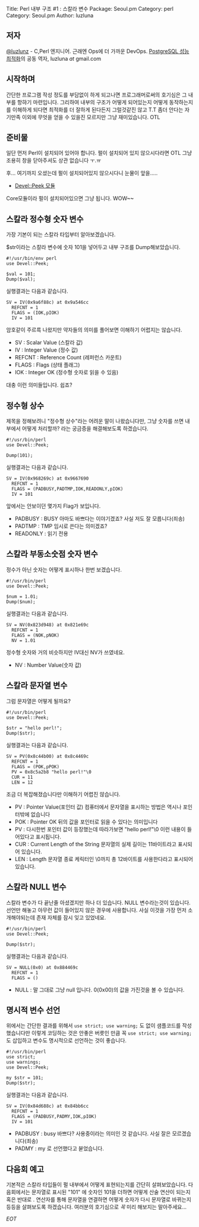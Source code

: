 Title:    Perl 내부 구조 #1 : 스칼라 변수
Package:  Seoul.pm
Category: perl
Category: Seoul.pm
Author:   luzluna

저자
-----

[@luzlunz][twitter-luzluna] - C,Perl 엔지니어. 근래엔 Ops에 더 가까운 DevOps.
[PostgreSQL 성능 최적화][yes24-14061821]의 공동 역자, luzluna _at_ gmail.com


시작하며
---------

간단한 프로그램 작성 정도를 부담없이 하게 되고나면 프로그래머로써의 호기심은 그 내부를 항햐기 마련입니다. 그리하여 내부의 구조가 어떻게 되어있는지 어떻게 동작하는지를 이해하게 되다면 최적화를 더 잘하게 된다든지 그럴것같진 않고 T.T 좀더 안다는 자기만족 이외에 무엇을 얻을 수 있을진 모르지만 그냥 재미있습니다. OTL

준비물
-------

일단 먼저 Perl이 설치되어 있어야 합니다. 펄이 설치되어 있지 않으시다라면 OTL 그냥 조용히 창을 닫아주셔도 상관 없습니다 ㅜ.ㅠ

후... 여기까지 오셨는데 펄이 설치되어있지 않으시다니 눈물이 앞을.....

- [Devel::Peek 모듈][cpan-devel-peek]

Core모듈이라 펄이 설치되어있으면 그냥 됩니다. WOW~~


스칼라 정수형 숫자 변수
-----------------------

가장 기본이 되는 스칼라 타입부터 알아보겠습니다.

$str이라는 스칼라 변수에 숫자 101을 넣어두고 내부 구조를 Dump해보았습니다.

    #!/usr/bin/env perl
    use Devel::Peek;

    $val = 101;
    Dump($val);


실행결과는 다음과 같습니다.

    SV = IV(0x9a6f88c) at 0x9a546cc
      REFCNT = 1
      FLAGS = (IOK,pIOK)
      IV = 101

암호같이 주르륵 나왔지만 약자들의 의미를 풀어보면 이해하기 어렵지는 않습니다.

- SV : Scalar Value (스칼라 값)
- IV : Integer Value (정수 값)
- REFCNT : Reference Count (레퍼런스 카운트)
- FLAGS : Flags (상태 플래그)
- IOK : Integer OK (정수형 숫자로 읽을 수 있음)

대충 이런 의미들입니다. 쉽죠?


정수형 상수
-----------

제목을 정해보려니 "정수형 상수"라는 어려운 말이 나왔습니다만, 그냥 숫자를 쓰면 내부에서 어떻게 처리할까? 라는 궁금증을 해결해보도록 하겠습니다.

    #!/usr/bin/perl 
    use Devel::Peek;

    Dump(101);

실행결과는 다음과 같습니다.

    SV = IV(0x968269c) at 0x9667690
      REFCNT = 1
      FLAGS = (PADBUSY,PADTMP,IOK,READONLY,pIOK)
      IV = 101

앞에서는 안보이던 몇가지 Flag가 보입니다.

- PADBUSY : BUSY  아마도 바쁘다는 이야기겠죠? 사실 저도 잘 모릅니다(죄송)
- PADTMP : TMP 임시로 쓴다는 의미겠죠?
- READONLY : 읽기 전용


스칼라 부동소숫점 숫자 변수
---------------------------

정수가 아닌 숫자는 어떻게 표시하나 한번 보겠습니다.

    #!/usr/bin/perl 
    use Devel::Peek;

    $num = 1.01;
    Dump($num);

실행결과는 다음과 같습니다.

    SV = NV(0x823d948) at 0x821e69c
      REFCNT = 1
      FLAGS = (NOK,pNOK)
      NV = 1.01

정수형 숫자와 거의 비슷하지만 IV대신 NV가 쓰였네요.

- NV : Number Value(숫자 값)


스칼라 문자열 변수
------------------

그럼 문자열은 어떻게 될까요?

    #!/usr/bin/perl 
    use Devel::Peek;

    $str = "hello perl!";
    Dump($str);

실행결과는 다음과 같습니다.

    SV = PV(0x8c44b00) at 0x8c4469c
      REFCNT = 1
      FLAGS = (POK,pPOK)
      PV = 0x8c5a2b8 "hello perl!"\0
      CUR = 11
      LEN = 12

조금 더 복잡해졌습니다만 이해하기 어렵진 않습니다.

- PV : Pointer Value(포인터 값) 컴퓨터에서 문자열을 표시하는 방법은 역시나 포인터밖에 없습니다
- POK : Pointer OK 뒤의 값을 포인터로 읽을 수 있다는 의미입니다
- PV : 다시한번 포인터 값이 등장했는데 따라가보면 "hello perl!"\0 이런 내용이 들어있다고 표시됩니다.
- CUR : Current Length of the String 문자열의 실제 길이는 11바이트라고 표시되어 있습니다.
- LEN : Length 문자열 종료 케릭터인 \0까지 총 12바이트를 사용한다라고 표시되어 있습니다.


스칼라 NULL 변수
----------------

스칼라 변수가 다 끝난줄 아셨겠지만 하나 더 있습니다. NULL 변수라는것이 있습니다. 선언만 해놓고 아무런 값이 들어있지 않은 경우에 사용합니다.
사실 이것을 가장 먼저 소개해야되는데 존재 자체를 잠시 잊고 있었네요.

    #!/usr/bin/perl 
    use Devel::Peek;

    Dump($str);

실행결과는 다음과 같습니다.

    SV = NULL(0x0) at 0x884469c
      REFCNT = 1
      FLAGS = ()

- NULL : 말 그대로 그냥 null 입니다. 0(0x00)의 값을 가진것을 볼 수 있습니다.

명시적 변수 선언
----------------

위에서는 간단한 결과를 위해서 `use strict; use warning;` 도 없이 샘플코드를 작성했습니다만 이렇게 코딩하는 것은 안좋은 버릇인 만큼 꼭 `use strict; use warning;` 도 삽입하고 변수도 명시적으로 선언하는 것이 좋습니다.

    #!/usr/bin/perl 
    use strict;
    use warnings;
    use Devel::Peek;

    my $str = 101;
    Dump($str);

실행결과는 다음과 같습니다.

    SV = IV(0x84d688c) at 0x84bb6cc
      REFCNT = 1
      FLAGS = (PADBUSY,PADMY,IOK,pIOK)
      IV = 101

- PADBUSY : busy 바쁘다? 사용중이라는 의미인 것 같습니다. 사실 잘은 모르겠습니다(죄송)
- PADMY : my 로 선언했다고 붇었습니다.


다음회 예고
-----------

기본적은 스칼라 타입들이 펄 내부에서 어떻게 표현되는지를 간단히 살펴보았습니다. 다음회에서는 문자열로 표시된 "101" 에 숫자인 101을 더하면 어떻게 산술 연산이 되는지 혹은 반대로 . 연산자를 통해 문자열을 연결하면 어떻게 숫자가 다시 문자열로 바뀌는지 등등을 살펴보도록 하겠습니다. 여러분의 호기심으로 *꼭* 미리 해보지는 말아주세요...


_EOT_

[cpan-devel-peek]:      https://metacpan.org/pod/Devel::Peek

[twitter-luzluna]:      https://twitter.com/luzluna
[yes24-14061821]:       http://www.yes24.com/24/goods/14061821
